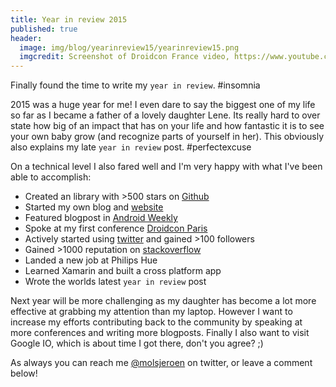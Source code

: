 ```yaml
---
title: Year in review 2015
published: true
header:
  image: img/blog/yearinreview15/yearinreview15.png
  imgcredit: Screenshot of Droidcon France video, https://www.youtube.com/watch?v=chlEInu88vw&t=19s
---
```

Finally found the time to write my `year in review`. #insomnia

2015 was a huge year for me! I even dare to say the biggest one of my life so far as I became a father of a lovely daughter Lene. Its really hard to over state how big of an impact that has on your life and how fantastic it is to see your own baby grow (and recognize parts of yourself in her). This obviously also explains my late `year in review` post. #perfectexcuse

On a technical level I also fared well and I'm very happy with what I've been able to accomplish:

- Created an library with >500 stars on  [Github](https://github.com/JeroenMols/LandscapeVideoCamera)
- Started my own blog and [website](http://jeroenmols.com)
- Featured blogpost in [Android Weekly](http://androidweekly.net/issues/issue-165)
- Spoke at my first conference [Droidcon Paris](https://speakerdeck.com/jeroenmols/distributing-to-a-public-or-private-maven-repository)
- Actively started using [twitter](https://twitter.com/molsjeroen) and gained >100 followers
- Gained >1000 reputation on [stackoverflow](https://stackoverflow.com/users/2771851/jmols)
- Landed a new job at Philips Hue
- Learned Xamarin and built a cross platform app
- Wrote the worlds latest `year in review` post

Next year will be more challenging as my daughter has become a lot more effective at grabbing my attention than my laptop. However I want to increase my efforts contributing back to the community by speaking at more conferences and writing more blogposts. Finally I also want to visit Google IO, which is about time I got there, don't you agree? ;)

As always you can reach me [@molsjeroen](https://twitter.com/molsjeroen) on twitter, or leave a comment below!
